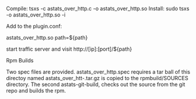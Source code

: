 <!--
    Licensed to the Apache Software Foundation (ASF) under one
    or more contributor license agreements.  See the NOTICE file
    distributed with this work for additional information
    regarding copyright ownership.  The ASF licenses this file
    to you under the Apache License, Version 2.0 (the
    "License"); you may not use this file except in compliance
    with the License.  You may obtain a copy of the License at

      http://www.apache.org/licenses/LICENSE-2.0

    Unless required by applicable law or agreed to in writing,
    software distributed under the License is distributed on an
    "AS IS" BASIS, WITHOUT WARRANTIES OR CONDITIONS OF ANY
    KIND, either express or implied.  See the License for the
    specific language governing permissions and limitations
    under the License.
-->

Compile:
  tsxs -c astats_over_http.c -o astats_over_http.so
Install:
  sudo tsxs -o astats_over_http.so -i

Add to the plugin.conf:

  astats_over_http.so path=${path}

start traffic server and visit http://[ip]:[port]/${path}

Rpm Builds

  Two spec files are provided.  astats_over_http.spec requires a tar ball of this directoy 
  named astats_over_htt-.tar.gz is copied to the rpmbuild/SOURCES directory.  The second
  astats-git-build, checks out the source from the git repo and builds the rpm.
